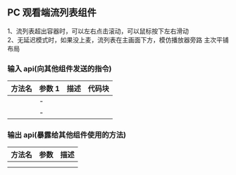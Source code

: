 ## PC 观看端流列表组件

1、流列表超出容器时，可以左右点击滚动，可以鼠标按下左右滑动<br>
2、无延迟模式时，如果没上麦，流列表在主画面下方，模仿播放器旁路 主次平铺布局

### 输入 api(向其他组件发送的指令)

| 方法名 | 参数 1 | 描述 | 代码块 |
| ------ | ------ | ---- | ------ |
|        | -      |      |        |
|        | -      |      |        |

### 输出 api(暴露给其他组件使用的方法)

| 方法名 | 参数 | 描述 |
| ------ | ---- | ---- |
|        |      |      |
|        |      |      |
